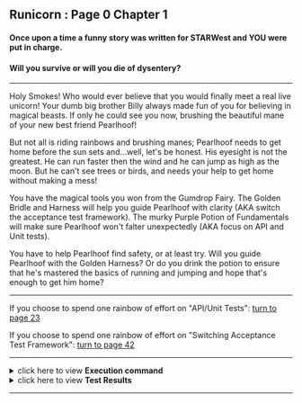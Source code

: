## Runicorn : Page 0 Chapter 1

#### Once upon a time a funny story was written for STARWest and YOU were put in charge. 

#### Will you survive or will you die of dysentery?
*******

Holy Smokes! Who would ever believe that you would finally meet a real live unicorn! Your dumb big brother Billy always made fun of you for believing in magical beasts. If only he could see you now, brushing the beautiful mane of your new best friend Pearlhoof! 

But not all is riding rainbows and brushing manes; Pearlhoof needs to get home before the sun sets and...well, let's be honest. His eyesight is not the greatest. He can run faster then the wind and he can jump as high as the moon. But he can't see trees or birds, and needs your help to get home without making a mess!

You have the magical tools you won from the Gumdrop Fairy. The Golden Bridle and Harness will help you guide Pearlhoof with clarity (AKA switch the acceptance test framework). The murky Purple Potion of Fundamentals will make sure Pearlhoof won't falter unexpectedly (AKA focus on API and Unit tests).

You have to help Pearlhoof find safety, or at least try. Will you guide Pearlhoof with the Golden Harness? Or do you drink the potion to ensure that he's mastered the basics of running and jumping and hope that's enough to get him home?

*******

If you choose to spend one rainbow of effort on "API/Unit Tests": [turn to page 23](../page-23/README.md)

If you choose to spend one rainbow of effort on "Switching Acceptance Test Framework": [turn to page 42](../page-42/README.md)
*******
<details>
    <summary>click here to view <b>Execution command</b></summary>

    ./execute.sh
</details>


<details>
    <summary>click here to view <b>Test Results</b></summary>
    <img width="33%" src="assets/results.png"/>
</details>

<hr>

